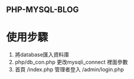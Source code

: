 ## PHP-MYSQL-BLOG
# 使用步驟
1. 將database匯入資料庫
2. php/db_con.php 更改mysqli_connect 裡面參數
3. 首頁 /index.php 管理者登入 /admin/login.php


